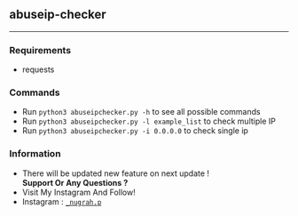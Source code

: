 ## abuseip-checker
---
### Requirements 
- requests
### Commands
- Run ```` python3 abuseipchecker.py -h ```` to see all possible commands
- Run ```` python3 abuseipchecker.py -l example_list ```` to check multiple IP
- Run ```` python3 abuseipchecker.py -i 0.0.0.0 ```` to check single ip
### Information
- There will be updated new feature on next update !<br>
**Support Or Any Questions ?**
- Visit My Instagram And Follow!
- Instagram : <a href="https://instagram.com/_nugrah.p" target="_blank">`_nugrah.p`</a>
